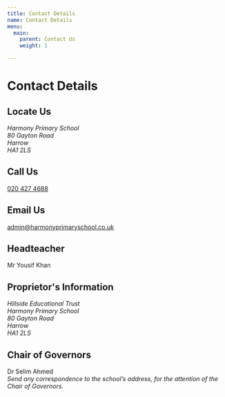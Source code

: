 ```yaml
---
title: Contact Details
name: Contact Details
menu:
  main:
    parent: Contact Us
    weight: 1

---
```

# Contact Details

## Locate Us

<address>
Harmony Primary School<br/>
80 Gayton Road<br/>
Harrow<br/>
HA1 2LS
</address>
  

## Call Us

<a href="tel:+44204274688">020 427 4688</a>

## Email Us

admin@harmonyprimaryschool.co.uk

## Headteacher

Mr Yousif Khan

## Proprietor's Information
 
<address>
Hillside Educational Trust<br/>
Harmony Primary School<br/>
80 Gayton Road<br/>
Harrow<br/>
HA1 2LS
</address>

## Chair of Governors

Dr Selim Ahmed  
_Send any correspondence to the school’s address, for the attention of the Chair of Governors._